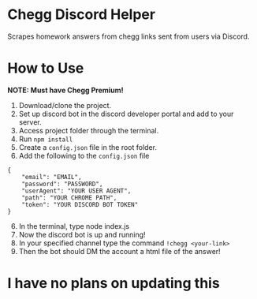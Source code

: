 # Chegg Discord Helper
Scrapes homework answers from chegg links sent from users via Discord.
# How to Use
**NOTE: Must have Chegg Premium!**
1. Download/clone the project.
2. Set up discord bot in the discord developer portal and add to your server.
3. Access project folder through the terminal.
4. Run `npm install`
5. Create a `config.json` file in the root folder.
6. Add the following to the `config.json` file
``` 
{
    "email": "EMAIL",
    "password": "PASSWORD",
    "userAgent": "YOUR USER AGENT",
    "path": "YOUR CHROME PATH",
    "token": "YOUR DISCORD BOT TOKEN"
}
```
6. In the terminal, type node index.js
7. Now the discord bot is up and running!
8. In your specified channel type the command `!chegg <your-link>`
9. Then the bot should DM the account a html file of the answer!
# I have no plans on updating this
